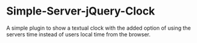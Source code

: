 Simple-Server-jQuery-Clock
==========================

A simple plugin to show a textual clock with the added option of using the servers time instead of users local time from the browser.
